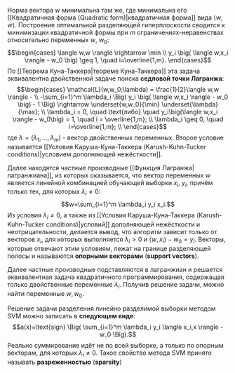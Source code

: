 Норма вектора $w$ минимальна там же, где минимальна его [[Квадратичная форма (Quadratic form)|квадратичная форма]] вида $\langle w,w \rangle$. Построение оптимальной разделяющей гиперплоскости сводится к минимизации квадратичной формы при $m$ ограничениях-неравенствах относительно переменных $w$, $w_0$:$$\begin{cases} \langle w,w \rangle \rightarrow \min \\ y_i \big( \langle w,x_i \rangle - w_0 \big) \geq 1, \quad i=\overline{1,m}. \end{cases}$$По [[Теорема Куна-Таккера|теореме Куна-Таккера]] эта задача эквивалентна двойственной задаче поиска **седловой точки Лагранжа**:$$\begin{cases}
\mathcal{L}(w,w_0;\lambda) = \frac{1}{2}\langle w,w \rangle - \\ 
-\sum_{i=1}^m \lambda_i \Big( y_i \big( \langle w,x_i \rangle - w_0 \big) - 1 \Big) \rightarrow \underset{w,w_0}{\min} \underset{\lambda}{\max}; \\
\lambda_i = 0, \quad \text{либо} \quad y_i\big(\langle w,x_i \rangle - w_0\big) = 1, \quad i = \overline{1,m}; \\
\lambda_i \geq 0, \quad i=\overline{1,m}; \\
\end{cases}$$где $\lambda = (\lambda_1,...,\lambda_m)$ - вектор двойственных переменных. Второе условие называется [[Условия Каруша-Куна-Таккера (Karush-Kuhn-Tucker conditions)|условием дополняющей нежёсткости]].

Далее находятся частные производные [[Функция Лагранжа|лагранжиана]], из которых оказывается, что вектор переменных $w$ является линейной комбинацией обучающей выборки $x_i$, $y_i$, причём только тех, для которых $\lambda_i \neq 0$:$$w=\sum_{i=1}^m \lambda_i y_i x_i.$$Из условия $\lambda_i \neq 0$, а также из [[Условия Каруша-Куна-Таккера (Karush-Kuhn-Tucker conditions)|условий]] дополняющей нежёсткости и неотрицательности, делается вывод, что алгоритм зависит только от векторов $x_i$, для которых выполняется $\lambda_i > 0$ и $\langle w,x_i \rangle - w_0 = y_i$. Векторы, которые отвечают этим условиям, лежат на границе разделяющей полосы и называются **опорными векторами** (**support vectors**).

Далее частные производные подставляются в лагранжиан и решается эквивалентная задача квадратичного программирования, содержащая только двойственные переменные $\lambda_i$. Получив решение задачи, можно найти переменные $w,w_0$.

Решение задачи разделения линейно разделимой выборки методом SVM можно записать в **следующем виде**:$$a(x)=\text{sign} \Big( \sum_{i=1}^m \lambda_i y_i \langle x_i,x \rangle - w_0 \Big).$$Реально суммирование идёт не по всей выборке, а только по опорным векторам, для которых $\lambda_i \neq 0$. Такое свойство метода SVM принято называть **разреженностью** (**sparsity**)